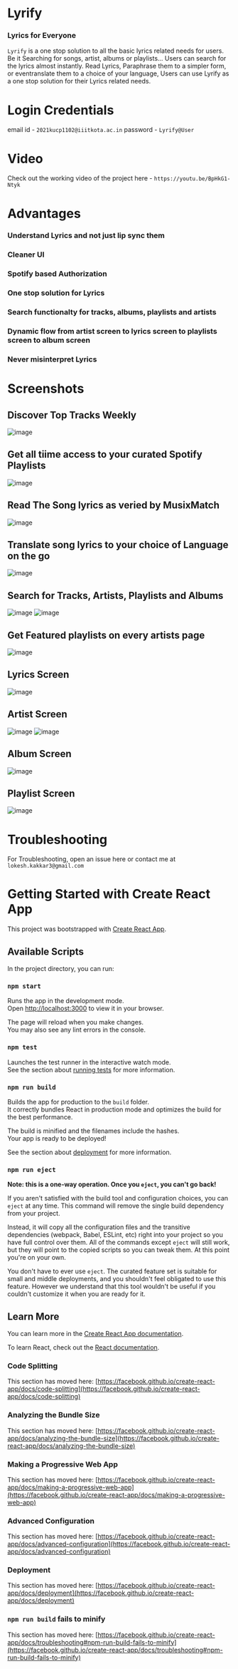 # Lyrify
### Lyrics for Everyone

`Lyrify` is a one stop solution to all the basic lyrics related needs for users.
Be it Searching for songs, artist, albums or playlists... Users can search for the lyrics almost instantly.
Read Lyrics, Paraphrase them to a simpler form, or eventranslate them to a choice of your language, Users can use Lyrify as a one stop solution for their Lyrics related needs.

# Login Credentials
email id - `2021kucp1102@iiitkota.ac.in`
password - `Lyrify@User`

# Video 
Check out the working video of the project here -  `https://youtu.be/BpHkG1-Ntyk`

# Advantages

### Understand Lyrics and not just lip sync them
### Cleaner UI
### Spotify based Authorization
### One stop solution for Lyrics
### Search functionalty for tracks, albums, playlists and artists
### Dynamic flow from artist screen to lyrics screen to playlists screen to album screen
### Never misinterpret Lyrics



# Screenshots

## Discover Top Tracks Weekly
![image](https://github.com/LokuKakkar/Lyrify/assets/98534834/f3f119bd-3481-4b8d-9dcb-bcb27895ad4b)

## Get all tiime access to your curated Spotify Playlists
![image](https://github.com/LokuKakkar/Lyrify/assets/98534834/142d2702-f9ad-47dd-ae2f-082d46cf3b2f)

## Read The Song lyrics as veried by MusixMatch
![image](https://github.com/LokuKakkar/Lyrify/assets/98534834/5f8e2c51-06e5-4d48-be2b-633880f31438)

## Translate song lyrics to your choice of Language on the go
![image](https://github.com/LokuKakkar/Lyrify/assets/98534834/754e3f4f-ae6f-4e00-a0fd-c0cf6d4cc44d)

## Search for Tracks, Artists, Playlists and Albums
![image](https://github.com/LokuKakkar/Lyrify/assets/98534834/2527fa67-307e-4b86-9122-b1a7748efc3f)
![image](https://github.com/LokuKakkar/Lyrify/assets/98534834/bee23fe8-4189-49cb-b9ef-f6d93a90d55c)

## Get Featured playlists on every artists page
![image](https://github.com/LokuKakkar/Lyrify/assets/98534834/ed5f846e-4c1b-4875-b672-9336eccb4679)


## Lyrics Screen
![image](https://github.com/LokuKakkar/Lyrify/assets/98534834/3fe277ed-c11f-4192-96a5-a7cbfc0585c3)

## Artist Screen
![image](https://github.com/LokuKakkar/Lyrify/assets/98534834/015cc52f-e233-4541-bd00-3516876460ea)
![image](https://github.com/LokuKakkar/Lyrify/assets/98534834/dc5f40ce-cb42-4036-bae2-51731045f224)

## Album Screen
![image](https://github.com/LokuKakkar/Lyrify/assets/98534834/77b4cb8a-494f-4394-8d52-4baf52b00788)

## Playlist Screen
![image](https://github.com/LokuKakkar/Lyrify/assets/98534834/ae8be003-cf3c-459b-8f78-47f2e4057020)



# Troubleshooting
For Troubleshooting, open an issue here or contact me at `lokesh.kakkar3@gmail.com`



# Getting Started with Create React App

This project was bootstrapped with [Create React App](https://github.com/facebook/create-react-app).

## Available Scripts

In the project directory, you can run:

### `npm start`

Runs the app in the development mode.\
Open [http://localhost:3000](http://localhost:3000) to view it in your browser.

The page will reload when you make changes.\
You may also see any lint errors in the console.

### `npm test`

Launches the test runner in the interactive watch mode.\
See the section about [running tests](https://facebook.github.io/create-react-app/docs/running-tests) for more information.

### `npm run build`

Builds the app for production to the `build` folder.\
It correctly bundles React in production mode and optimizes the build for the best performance.

The build is minified and the filenames include the hashes.\
Your app is ready to be deployed!

See the section about [deployment](https://facebook.github.io/create-react-app/docs/deployment) for more information.

### `npm run eject`

**Note: this is a one-way operation. Once you `eject`, you can't go back!**

If you aren't satisfied with the build tool and configuration choices, you can `eject` at any time. This command will remove the single build dependency from your project.

Instead, it will copy all the configuration files and the transitive dependencies (webpack, Babel, ESLint, etc) right into your project so you have full control over them. All of the commands except `eject` will still work, but they will point to the copied scripts so you can tweak them. At this point you're on your own.

You don't have to ever use `eject`. The curated feature set is suitable for small and middle deployments, and you shouldn't feel obligated to use this feature. However we understand that this tool wouldn't be useful if you couldn't customize it when you are ready for it.

## Learn More

You can learn more in the [Create React App documentation](https://facebook.github.io/create-react-app/docs/getting-started).

To learn React, check out the [React documentation](https://reactjs.org/).

### Code Splitting

This section has moved here: [https://facebook.github.io/create-react-app/docs/code-splitting](https://facebook.github.io/create-react-app/docs/code-splitting)

### Analyzing the Bundle Size

This section has moved here: [https://facebook.github.io/create-react-app/docs/analyzing-the-bundle-size](https://facebook.github.io/create-react-app/docs/analyzing-the-bundle-size)

### Making a Progressive Web App

This section has moved here: [https://facebook.github.io/create-react-app/docs/making-a-progressive-web-app](https://facebook.github.io/create-react-app/docs/making-a-progressive-web-app)

### Advanced Configuration

This section has moved here: [https://facebook.github.io/create-react-app/docs/advanced-configuration](https://facebook.github.io/create-react-app/docs/advanced-configuration)

### Deployment

This section has moved here: [https://facebook.github.io/create-react-app/docs/deployment](https://facebook.github.io/create-react-app/docs/deployment)

### `npm run build` fails to minify

This section has moved here: [https://facebook.github.io/create-react-app/docs/troubleshooting#npm-run-build-fails-to-minify](https://facebook.github.io/create-react-app/docs/troubleshooting#npm-run-build-fails-to-minify)
